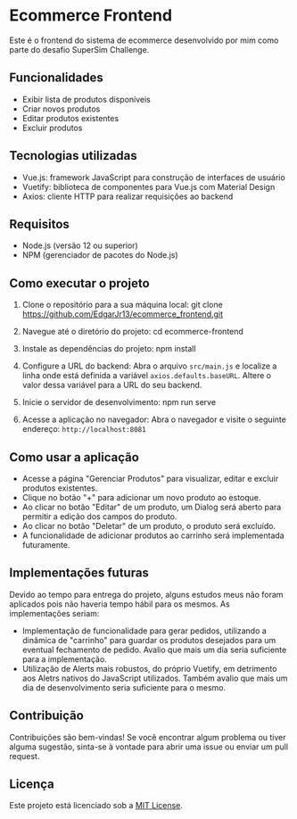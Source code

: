 # Ecommerce Frontend

Este é o frontend do sistema de ecommerce desenvolvido por mim como parte do desafio SuperSim Challenge.

## Funcionalidades

- Exibir lista de produtos disponíveis
- Criar novos produtos
- Editar produtos existentes
- Excluir produtos

## Tecnologias utilizadas

- Vue.js: framework JavaScript para construção de interfaces de usuário
- Vuetify: biblioteca de componentes para Vue.js com Material Design
- Axios: cliente HTTP para realizar requisições ao backend

## Requisitos

- Node.js (versão 12 ou superior)
- NPM (gerenciador de pacotes do Node.js)

## Como executar o projeto

1. Clone o repositório para a sua máquina local:
git clone https://github.com/EdgarJr13/ecommerce_frontend.git

2. Navegue até o diretório do projeto:
cd ecommerce-frontend

3. Instale as dependências do projeto:
npm install

4. Configure a URL do backend:
Abra o arquivo `src/main.js` e localize a linha onde está definida a variável `axios.defaults.baseURL`. Altere o valor dessa variável para a URL do seu backend.

5. Inicie o servidor de desenvolvimento:
npm run serve

6. Acesse a aplicação no navegador:
Abra o navegador e visite o seguinte endereço: `http://localhost:8081`

## Como usar a aplicação

- Acesse a página "Gerenciar Produtos" para visualizar, editar e excluir produtos existentes.
- Clique no botão "+" para adicionar um novo produto ao estoque.
- Ao clicar no botão "Editar" de um produto, um Dialog será aberto para permitir a edição dos campos do produto.
- Ao clicar no botão "Deletar" de um produto, o produto será excluído.
- A funcionalidade de adicionar produtos ao carrinho será implementada futuramente.

## Implementações futuras
Devido ao tempo para entrega do projeto, alguns estudos meus não foram aplicados pois não haveria tempo hábil para os mesmos. As implementações seriam:


- Implementação de funcionalidade para gerar pedidos, utilizando a dinâmica de "carrinho" para guardar os produtos desejados para um eventual fechamento de pedido. Avalio que mais um dia seria suficiente para a implementação.
- Utilização de Alerts mais robustos, do próprio Vuetify, em detrimento aos Aletrs nativos do JavaScript utilizados. Também avalio que mais um dia de desenvolvimento seria suficiente para o mesmo.

## Contribuição

Contribuições são bem-vindas! Se você encontrar algum problema ou tiver alguma sugestão, sinta-se à vontade para abrir uma issue ou enviar um pull request.

## Licença

Este projeto está licenciado sob a [MIT License](LICENSE).
